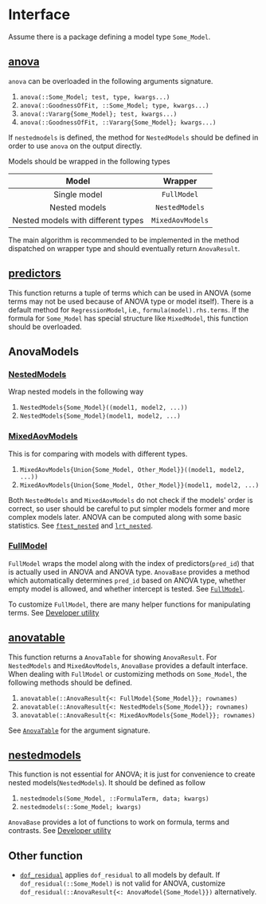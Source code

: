 # Interface
Assume there is a package defining a model type `Some_Model`.

## [anova](./AnovaBase.md#AnovaBase.anova)
`anova` can be overloaded in the following arguments signature.
1. `anova(::Some_Model; test, type, kwargs...)` 
2. `anova(::GoodnessOfFit, ::Some_Model; type, kwargs...)`
3. `anova(::Vararg{Some_Model}; test, kwargs...)`
4. `anova(::GoodnessOfFit, ::Vararg{Some_Model}; kwargs...)`

If `nestedmodels` is defined, the method for `NestedModels` should be defined in order to use `anova` on the output directly.

Models should be wrapped in the following types

|Model|Wrapper|
|:---:|:-----:|
|Single model|`FullModel`|
|Nested models|`NestedModels`|
|Nested models with different types|`MixedAovModels`|

The main algorithm is recommended to be implemented in the method dispatched on wrapper type and should eventually return `AnovaResult`.

## [predictors](./AnovaBase.md#AnovaBase.predictors)
This function returns a tuple of terms which can be used in ANOVA (some terms may not be used because of ANOVA type or model itself).
There is a default method for `RegressionModel`, i.e., `formula(model).rhs.terms`. If the formula for `Some_Model` has special structure like `MixedModel`, this function should be overloaded. 

## AnovaModels
### [NestedModels](./AnovaBase.md#AnovaBase.NestedModels)
Wrap nested models in the following way
1. `NestedModels{Some_Model}((model1, model2, ...))`
2. `NestedModels{Some_Model}(model1, model2, ...)`

### [MixedAovModels](./AnovaBase.md#AnovaBase.MixedAovModels)
This is for comparing with models with different types.
1. `MixedAovModels{Union{Some_Model, Other_Model}}((model1, model2, ...))`
2. `MixedAovModels{Union{Some_Model, Other_Model}}(model1, model2, ...)`

Both `NestedModels` and `MixedAovModels` do not check if the models' order is correct, so user should be careful to put simpler models former and more complex models later.
ANOVA can be computed along with some basic statistics. See [`ftest_nested`](./AnovaBase.md#AnovaBase.ftest_nested) and [`lrt_nested`](./AnovaBase.md#AnovaBase.lrt_nested).

### [FullModel](./AnovaBase.md#AnovaBase.FullModel)
`FullModel` wraps the model along with the index of predictors(`pred_id`) that is actually used in ANOVA and ANOVA type.
`AnovaBase` provides a method which automatically determines `pred_id` based on ANOVA type, whether empty model is allowed, and whether intercept is tested. See [`FullModel`](./AnovaBase.md#AnovaBase.FullModel).

To customize `FullModel`, there are many helper functions for manipulating terms. See [Developer utility](./AnovaBase.md#developer-utility)

## [anovatable](./AnovaBase.md#AnovaBase.anovatable)
This function returns a `AnovaTable` for showing `AnovaResult`. For `NestedModels` and `MixedAovModels`, `AnovaBase` provides a default interface. When dealing with `FullModel` or customizing methods on `Some_Model`, the following methods should be defined.
1. `anovatable(::AnovaResult{<: FullModel{Some_Model}}; rownames)`
2. `anovatable(::AnovaResult{<: NestedModels{Some_Model}}; rownames)`
3. `anovatable(::AnovaResult{<: MixedAovModels{Some_Model}}; rownames)`

See [`AnovaTable`](./AnovaBase.md#AnovaBase.AnovaTable) for the argument signature.

## [nestedmodels](./AnovaBase.md#AnovaBase.nestedmodels)
This function is not essential for ANOVA; it is just for convenience to create nested models(`NestedModels`). It should be defined as follow
1. `nestedmodels(Some_Model, ::FormulaTerm, data; kwargs)`
2. `nestedmodels(::Some_Model; kwargs)`

`AnovaBase` provides a lot of functions to work on formula, terms and contrasts. See [Developer utility](./AnovaBase.md#developer-utility)

## Other function
* [`dof_residual`](./AnovaBase.md#AnovaBase.dof_residual) applies `dof_residual` to all models by default. If `dof_residual(::Some_Model)` is not valid for ANOVA, customize `dof_residual(::AnovaResult{<: AnovaModel{Some_Model}})` alternatively.